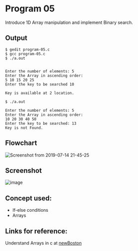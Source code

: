 # Program 05

Introduce 1D Array manipulation and implement Binary search.

## Output 

```shell
$ gedit program-05.c 
$ gcc program-05.c
$ ./a.out


Enter the number of elements: 5
Enter the Array in ascending order:
5 10 15 20 25
Enter the key to be searched 10

Key is available at 2 location.

$ ./a.out

Enter the number of elements: 5
Enter the Array in ascending order:
10 20 30 40 50
Enter the key to be searched: 13
Key is not Found.

```
## Flowchart
![Screenshot from 2019-07-14 21-45-25](https://user-images.githubusercontent.com/42874695/61187096-49c7b300-a68b-11e9-80f8-e30b9e9ff3aa.png)

## Screenshot

![image](https://user-images.githubusercontent.com/44167922/50255925-f99cb100-0419-11e9-9ac1-ff148b3b4ca3.png)

## Concept used:

- If-else conditions
- Arrays

## Links for reference:

Understand Arrays in c at [newBoston](https://www.youtube.com/watch?v=7F-Q2oVBYKk&index=9&list=PL6gx4Cwl9DGAKIXv8Yr6nhGJ9Vlcjyymq "Link to YouTube video")

